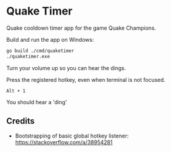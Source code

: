 # Quake Timer

Quake cooldown timer app for the game Quake Champions.

Build and run the app on Windows:

```sh
go build ./cmd/quaketimer
./quaketimer.exe
```

Turn your volume up so you can hear the dings.

Press the registered hotkey, even when terminal is not focused.

`Alt + 1`

You should hear a 'ding'

## Credits

- Bootstrapping of basic global hotkey listener: https://stackoverflow.com/a/38954281
